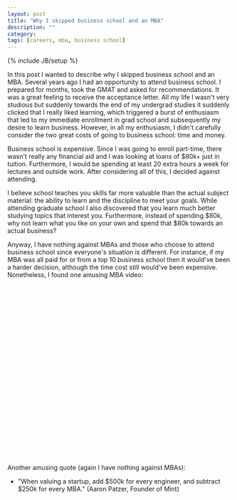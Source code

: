 ```yaml
---
layout: post
title: "Why I skipped business school and an MBA"
description: ""
category: 
tags: [careers, mba, business school]
---
```

{% include JB/setup %}

In this post I wanted to describe why I skipped business school and an MBA.
Several years ago I had an opportunity to attend business school.
I prepared for months, took the GMAT and asked for recommendations.
It was a great feeling to receive the acceptance letter. All my life I wasn't
very studious but suddenly towards the end of my undergrad studies it suddenly
clicked that I really liked learning, which triggered a burst of enthusiasm 
that led to my immediate enrollment in grad school and subsequently my desire 
to learn business. However, in all my enthusiasm, I didn't carefully consider 
the two great costs of going to business school: time and money.

Business school is expensive. Since I was going to enroll part-time, there
wasn't really any financial aid and I was looking at loans of $80k+ just
in tuition. Furthermore, I would be spending at least 20 extra hours a week
for lectures and outside work. After considering all of this, I decided
against attending.

I believe school teaches you skills far more valuable than the actual subject
material: the ability to learn and the discipline to meet your goals. While
attending graduate school I also discovered that you learn much better studying
topics that interest you. Furthermore, instead of spending $80k, why not learn
what you like on your own and spend that $80k towards an actual business?

Anyway, I have nothing against MBAs and those who choose to attend business 
school since everyone's situation is different. For instance, if my MBA was
all paid for or from a top 10 business school then it would've been a harder
decision, although the time cost still would've been expensive. Nonetheless, I found one amusing MBA video:
<br>
<center>
<object width="480" height="385"><param name="movie" value="http://www.youtube.com/v/F5VzTVD2dS8&amp;hl=en_US&amp;fs=1"></param><param name="allowFullScreen" value="true"></param><param name="allowscriptaccess" value="always"></param><embed src="http://www.youtube.com/v/F5VzTVD2dS8&amp;hl=en_US&amp;fs=1" type="application/x-shockwave-flash" allowscriptaccess="always" allowfullscreen="true" width="480" height="385"></embed></object>
</center>
<br>
Another amusing quote (again I have nothing against MBAs):

<ul>
<li>"When valuing a startup, add $500k for every engineer, and subtract $250k for every MBA." (Aaron Patzer, Founder of Mint)</li>
</ul>